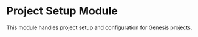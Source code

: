 # Project Setup Module

This module handles project setup and configuration for Genesis projects.

<!-- BEGIN_TF_DOCS -->
<!-- END_TF_DOCS -->
